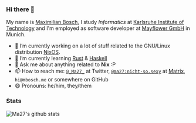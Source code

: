 ### Hi there 👋

My name is [Maximilian Bosch](https://mbosch.me/), I study *Informatics* at [Karlsruhe Institute of Technology](https://www.kit.edu/) and I'm employed
as software developer at [Mayflower GmbH](https://mayflower.de/) in Munich.

- 🔭 I’m currently working on a lot of stuff related to the GNU/Linux distribution [NixOS](https://nixos.org/).
- 🌱 I’m currently learning [Rust](https://www.rust-lang.org/) & [Haskell](https://www.haskell.org/)
- 💬 Ask me about anything related to **Nix** :P
- 📫 How to reach me: [`@_Ma27_`](https://twitter.com/_Ma27_) at Twitter, [`@ma27:nicht-so.sexy`](https://matrix.to/#/@ma27:nicht-so.sexy) at [Matrix](https://matrix.org/), `hi@mbosch.me` or somewhere on GitHub
- 😄 Pronouns: he/him, they/them

### Stats

![Ma27's github stats](https://github-readme-stats.vercel.app/api?username=Ma27&theme=nightowl)

